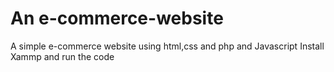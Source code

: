 # An e-commerce-website 
A simple e-commerce website using html,css and php and Javascript
Install Xammp and run the code
